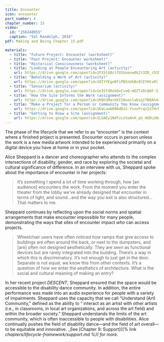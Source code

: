```yaml
---
title: Encounter
icon: encounter
part_number: 4
chapter_number: 15
video:
  id: "256248955"
  caption: "Sal Randolph, 2016"
pdf: Making and Being Chapter 15.pdf

materials:
  - title: "Future Project: Encounter (worksheet)"
  - title: "Past Project: Encounter worksheet)"
  - title: "Historical Consciousness (worksheet)"
  - title: "Looking at People Encountering Art (activity)"
    url: https://drive.google.com/open?id=1FX5lG8ctfU1Uuevw0k2t3ID_rD1MqL-J
  - title: "Beholding a Work of Art (activity)"
    url: https://drive.google.com/open?id=18IYYEgoNfiPBInUkBx8lEYHtv0llDSRP
  - title: "Sensorium (activity)"
    url: https://drive.google.com/open?id=1e3SfdRokDvCseQ-mDZTzDcQAF-SIHJRK
  - title: "How the Site Informs the Work (assignment)"
    url: https://drive.google.com/open?id=1RQh3MarUXI58ooxlabiqIfB0Ah446qI0
  - title: "Make a Project for a Person or Community You Know (assignment)"
    url: https://drive.google.com/open?id=1KoLuwb096dDzS-YsnxPrqzZaTHrNSIZQ
  - title: "Getting to Know a Site (assignment)"
    url: https://drive.google.com/open?id=1LGAEy1NdfzczSoAnH_pU_HUDLG0wjIEN
---
```

The phase of the lifecycle that we refer to as “encounter” is the context where a finished project is presented. Encounter occurs in person unless the work is a new media artwork intended to be experienced primarily on a digital device you have at home or in your pocket. 

Alice Sheppard is a dancer and choreographer who attends to the complex intersections of disability, gender, and race by exploring the societal and cultural significance of difference. In an interview with us, Sheppard spoke about the importance of encounter in her projects:

> It’s something I spend a lot of time working through, how [an audience] encounters the work. From the moment you enter the theater from the lobby we’ve already designed that encounter in terms of light, and sound…and the way you exit is also structured…That matters to me.

Sheppard continues by reflecting upon the social norms and spatial arrangements that make encounter impossible for many people, demonstrating the ways that sites of encounter impact _who_ can access projects.

> Wheelchair users have often noticed how ramps that give access to buildings are often around the back, or next to the dumpsters, and [are] often not designed aesthetically. They are seen as functional devices but are rarely integrated into the building. There’s a way in which this is discriminatory. It’s not enough to just get in the door. Separate is not equal; we know this from other contexts. It’s a question of how we enter the aesthetics of architecture. What is the social and cultural meaning of making an entry?

In her recent project _DESCENT_, Sheppard ensured that the space would be accessible to the disability dance community. In addition, the entire performance was made into an audio experience for people with a variety of impairments. Sheppard uses the capacity that we call “Understand (Art) Community,” defined as the ability to “ interact as an artist with other artists (i.e., in classrooms, in local art organizations, and across the art field) and within the broader society.” Sheppard understands the limits of the art community, which is often inaccessible to people with disabilities. Alice continually pushes the field of disability dance—and the field of art overall—to be equitable and innovative. _See [Chapter 9: Support]({% link _chapters/lifecycle-framework/support.md %}) for more._